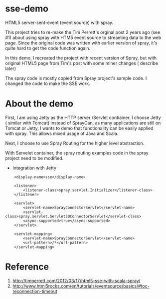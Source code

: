 sse-demo
========
HTML5 server-sent-event (event source) with spray. 

This project tries to re-make the Tim Perrett's orginal post 2 years ago (see #1) about using spray with HTM5 event source to streaming data to the web page. 
Since the original code was written with earlier version of spray, it's quite hard to get the code function again. 

In this demo, I recreated the project with recent version of Spray, but with original HTML5 page from Tim's post with some miner changes ( describe later) 

The spray code is mostly copied from Spray project's sample code. I changed the code to make the SSE work. 

About the demo
=================

First, I am using Jetty as the HTTP server /Servlet contiainer. I choose Jetty ( similar with Tomcat) instead of SprayCan, as many applications are still on Tomcat or Jetty, I wants to demo that functionality can be easily applied with spray. This allows mixed usage of Java and Scala. 

Next, I choose to use Spray Routing for the higher level abstraction. 

With Servelet container, the spray routing examples code in the spray project need to be modified. 

* Integration with Jetty

```
    <display-name>sse</display-name>

    <listener>
        <listener-class>spray.servlet.Initializer</listener-class>
    </listener>

    <servlet>
        <servlet-name>SprayConnectorServlet</servlet-name>
        <servlet-class>spray.servlet.Servlet30ConnectorServlet</servlet-class>
        <async-supported>true</async-supported>
    </servlet>

    <servlet-mapping>
        <servlet-name>SprayConnectorServlet</servlet-name>
        <url-pattern>/*</url-pattern>
    </servlet-mapping>
```












Reference 
============
1) http://timperrett.com/2012/03/17/html5-sse-with-scala-spray/
2) http://www.html5rocks.com/en/tutorials/eventsource/basics/#toc-reconnection-timeout
